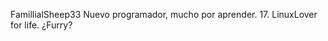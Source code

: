 FamillialSheep33
Nuevo programador, mucho por aprender.
17.
LinuxLover for life.
¿Furry?
<!---
FamillialSheep33/FamillialSheep33 is a ✨ special ✨ repository because its `README.md` (this file) appears on your GitHub profile.
You can click the Preview link to take a look at your changes.
--->
